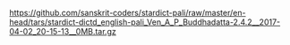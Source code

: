 https://github.com/sanskrit-coders/stardict-pali/raw/master/en-head/tars/stardict-dictd_english-pali_Ven_A_P_Buddhadatta-2.4.2__2017-04-02_20-15-13__0MB.tar.gz
